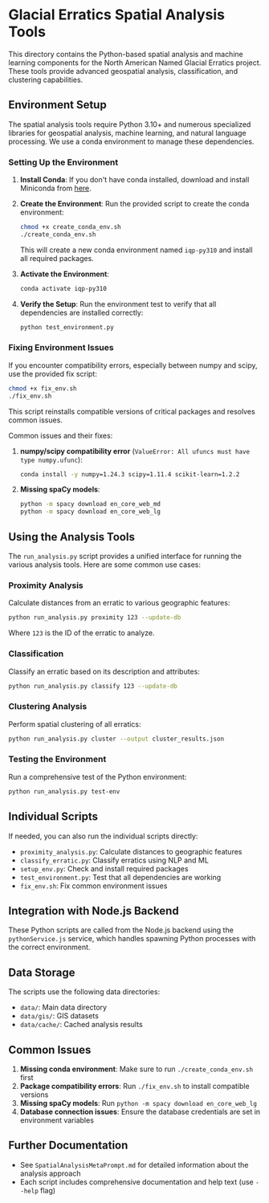 # Glacial Erratics Spatial Analysis Tools

This directory contains the Python-based spatial analysis and machine learning components for the North American Named Glacial Erratics project. These tools provide advanced geospatial analysis, classification, and clustering capabilities.

## Environment Setup

The spatial analysis tools require Python 3.10+ and numerous specialized libraries for geospatial analysis, machine learning, and natural language processing. We use a conda environment to manage these dependencies.

### Setting Up the Environment

1. **Install Conda**:
   If you don't have conda installed, download and install Miniconda from [here](https://docs.conda.io/en/latest/miniconda.html).

2. **Create the Environment**:
   Run the provided script to create the conda environment:

   ```bash
   chmod +x create_conda_env.sh
   ./create_conda_env.sh
   ```

   This will create a new conda environment named `iqp-py310` and install all required packages.

3. **Activate the Environment**:
   ```bash
   conda activate iqp-py310
   ```

4. **Verify the Setup**:
   Run the environment test to verify that all dependencies are installed correctly:

   ```bash
   python test_environment.py
   ```

### Fixing Environment Issues

If you encounter compatibility errors, especially between numpy and scipy, use the provided fix script:

```bash
chmod +x fix_env.sh
./fix_env.sh
```

This script reinstalls compatible versions of critical packages and resolves common issues.

Common issues and their fixes:

1. **numpy/scipy compatibility error** (`ValueError: All ufuncs must have type numpy.ufunc`):
   ```bash
   conda install -y numpy=1.24.3 scipy=1.11.4 scikit-learn=1.2.2
   ```

2. **Missing spaCy models**:
   ```bash
   python -m spacy download en_core_web_md
   python -m spacy download en_core_web_lg
   ```

## Using the Analysis Tools

The `run_analysis.py` script provides a unified interface for running the various analysis tools. Here are some common use cases:

### Proximity Analysis

Calculate distances from an erratic to various geographic features:

```bash
python run_analysis.py proximity 123 --update-db
```

Where `123` is the ID of the erratic to analyze.

### Classification

Classify an erratic based on its description and attributes:

```bash
python run_analysis.py classify 123 --update-db
```

### Clustering Analysis

Perform spatial clustering of all erratics:

```bash
python run_analysis.py cluster --output cluster_results.json
```

### Testing the Environment

Run a comprehensive test of the Python environment:

```bash
python run_analysis.py test-env
```

## Individual Scripts

If needed, you can also run the individual scripts directly:

- `proximity_analysis.py`: Calculate distances to geographic features
- `classify_erratic.py`: Classify erratics using NLP and ML
- `setup_env.py`: Check and install required packages
- `test_environment.py`: Test that all dependencies are working
- `fix_env.sh`: Fix common environment issues

## Integration with Node.js Backend

These Python scripts are called from the Node.js backend using the `pythonService.js` service, which handles spawning Python processes with the correct environment.

## Data Storage

The scripts use the following data directories:

- `data/`: Main data directory
- `data/gis/`: GIS datasets
- `data/cache/`: Cached analysis results

## Common Issues

1. **Missing conda environment**: Make sure to run `./create_conda_env.sh` first
2. **Package compatibility errors**: Run `./fix_env.sh` to install compatible versions
3. **Missing spaCy models**: Run `python -m spacy download en_core_web_lg`
4. **Database connection issues**: Ensure the database credentials are set in environment variables

## Further Documentation

- See `SpatialAnalysisMetaPrompt.md` for detailed information about the analysis approach
- Each script includes comprehensive documentation and help text (use `--help` flag) 